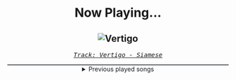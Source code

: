 <div align="center"> 
<h1>Now Playing...</h1>

![Vertigo](https://i.scdn.co/image/ab67616d00001e02a9eb69812522b4bafa4fe36d)
--
_<samp><a href="https://open.spotify.com/track/6v9xDRtGAWrGO4ceRPadoo">Track: Vertigo - Siamese</a></samp>_

<div style="border: 1px #4B5054 solid"></div>
<details>
  <summary>
    Previous played songs
  </summary>
  <table>
    <thead>
      <tr>
        <th>
          Artist
        </th>
        <th>
          Song
        </th>
        <th>
          Link
        </th>
      </tr>
    </thead>
    <tbody>
      <tr><td>Siamese</td><td>Vertigo</td><td><a href="https://open.spotify.com/track/6v9xDRtGAWrGO4ceRPadoo">https://open.spotify.com/track/6v9xDRtGAWrGO4ceRPadoo</a></td></tr><tr><td>Siamese</td><td>Vertigo</td><td><a href="https://open.spotify.com/track/6v9xDRtGAWrGO4ceRPadoo">https://open.spotify.com/track/6v9xDRtGAWrGO4ceRPadoo</a></td></tr><tr><td>Siamese</td><td>Vertigo</td><td><a href="https://open.spotify.com/track/6v9xDRtGAWrGO4ceRPadoo">https://open.spotify.com/track/6v9xDRtGAWrGO4ceRPadoo</a></td></tr><tr><td>Siamese</td><td>Vertigo</td><td><a href="https://open.spotify.com/track/6v9xDRtGAWrGO4ceRPadoo">https://open.spotify.com/track/6v9xDRtGAWrGO4ceRPadoo</a></td></tr><tr><td>Siamese</td><td>Vertigo</td><td><a href="https://open.spotify.com/track/6v9xDRtGAWrGO4ceRPadoo">https://open.spotify.com/track/6v9xDRtGAWrGO4ceRPadoo</a></td></tr><tr><td>Siamese</td><td>Vertigo</td><td><a href="https://open.spotify.com/track/6v9xDRtGAWrGO4ceRPadoo">https://open.spotify.com/track/6v9xDRtGAWrGO4ceRPadoo</a></td></tr><tr><td>Siamese</td><td>Vertigo</td><td><a href="https://open.spotify.com/track/6v9xDRtGAWrGO4ceRPadoo">https://open.spotify.com/track/6v9xDRtGAWrGO4ceRPadoo</a></td></tr><tr><td>Siamese</td><td>Vertigo</td><td><a href="https://open.spotify.com/track/6v9xDRtGAWrGO4ceRPadoo">https://open.spotify.com/track/6v9xDRtGAWrGO4ceRPadoo</a></td></tr><tr><td>Siamese</td><td>Vertigo</td><td><a href="https://open.spotify.com/track/6v9xDRtGAWrGO4ceRPadoo">https://open.spotify.com/track/6v9xDRtGAWrGO4ceRPadoo</a></td></tr><tr><td>Siamese</td><td>Vertigo</td><td><a href="https://open.spotify.com/track/6v9xDRtGAWrGO4ceRPadoo">https://open.spotify.com/track/6v9xDRtGAWrGO4ceRPadoo</a></td></tr><tr><td>Siamese</td><td>Vertigo</td><td><a href="https://open.spotify.com/track/6v9xDRtGAWrGO4ceRPadoo">https://open.spotify.com/track/6v9xDRtGAWrGO4ceRPadoo</a></td></tr><tr><td>Siamese</td><td>Vertigo</td><td><a href="https://open.spotify.com/track/6v9xDRtGAWrGO4ceRPadoo">https://open.spotify.com/track/6v9xDRtGAWrGO4ceRPadoo</a></td></tr><tr><td>Siamese</td><td>Vertigo</td><td><a href="https://open.spotify.com/track/6v9xDRtGAWrGO4ceRPadoo">https://open.spotify.com/track/6v9xDRtGAWrGO4ceRPadoo</a></td></tr><tr><td>Anbu Monastir</td><td>Gottkomplex</td><td><a href="https://open.spotify.com/track/1BHmV3QBKCXaz8vceA2X4V">https://open.spotify.com/track/1BHmV3QBKCXaz8vceA2X4V</a></td></tr><tr><td>Galleons</td><td>Crybaby</td><td><a href="https://open.spotify.com/track/3NJUvnXKAbldDc52vU69mb">https://open.spotify.com/track/3NJUvnXKAbldDc52vU69mb</a></td></tr><tr><td>Galleons</td><td>Crybaby</td><td><a href="https://open.spotify.com/track/3NJUvnXKAbldDc52vU69mb">https://open.spotify.com/track/3NJUvnXKAbldDc52vU69mb</a></td></tr><tr><td>Carl Delinden</td><td>Cackle Keep Theme</td><td><a href="https://open.spotify.com/track/4Tzd0FkkyjHPXwY6MCDDsn">https://open.spotify.com/track/4Tzd0FkkyjHPXwY6MCDDsn</a></td></tr><tr><td>Siamese</td><td>Vertigo</td><td><a href="https://open.spotify.com/track/6v9xDRtGAWrGO4ceRPadoo">https://open.spotify.com/track/6v9xDRtGAWrGO4ceRPadoo</a></td></tr><tr><td>Anbu Monastir</td><td>Gottkomplex</td><td><a href="https://open.spotify.com/track/1BHmV3QBKCXaz8vceA2X4V">https://open.spotify.com/track/1BHmV3QBKCXaz8vceA2X4V</a></td></tr><tr><td>P.O.D.</td><td>I WON'T BOW DOWN</td><td><a href="https://open.spotify.com/track/1j04ijjf5krI9LtRDQeCeQ">https://open.spotify.com/track/1j04ijjf5krI9LtRDQeCeQ</a></td></tr>
    </tbody>
  </table>
</details>

</div>
